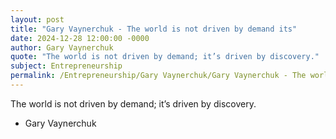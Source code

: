 ```yaml
---
layout: post
title: "Gary Vaynerchuk - The world is not driven by demand its"
date: 2024-12-28 12:00:00 -0000
author: Gary Vaynerchuk
quote: "The world is not driven by demand; it’s driven by discovery."
subject: Entrepreneurship
permalink: /Entrepreneurship/Gary Vaynerchuk/Gary Vaynerchuk - The world is not driven by demand its
---
```


The world is not driven by demand; it’s driven by discovery.

- Gary Vaynerchuk

